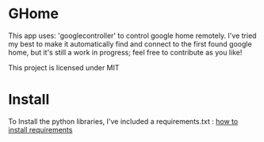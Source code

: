 # GHome
This app uses: 'googlecontroller' to control google home remotely. I've tried my best to make it automatically find and connect to the first found google home, but it's still a work in progress; feel free to contribute as you like!

This project is licensed under MIT



# Install
To Install the python libraries, I've included a requirements.txt : [how to install requirements](https://note.nkmk.me/en/python-pip-install-requirements/#:~:text=Install%20packages%20with%20pip%3A%20%2Dr%20requirements.txt,-The%20following%20command&text=You%20can%20name%20the%20configuration,%2Fto%2Frequirements.txt%20.)
